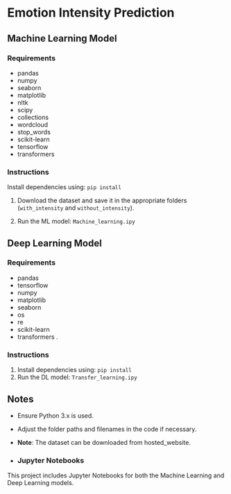 # Emotion Intensity Prediction

## Machine Learning Model

### Requirements
- pandas
- numpy
- seaborn
- matplotlib
- nltk
- scipy
- collections
- wordcloud
- stop_words
- scikit-learn
- tensorflow
- transformers

### Instructions
Install dependencies using: `pip install`

1. Download the dataset and save it in the appropriate folders (`with_intensity` and `without_intensity`).

2. Run the ML model: `Machine_learning.ipy`

## Deep Learning Model

### Requirements
- pandas
- tensorflow
- numpy
- matplotlib
- seaborn
- os
- re
- scikit-learn
- transformers
.
### Instructions
1. Install dependencies using: `pip install`
2. Run the DL model: `Transfer_learning.ipy`

## Notes
- Ensure Python 3.x is used.
- Adjust the folder paths and filenames in the code if necessary.
- **Note**: The dataset can be downloaded from hosted_website.

- ### Jupyter Notebooks

This project includes Jupyter Notebooks for both the Machine Learning and Deep Learning models.
